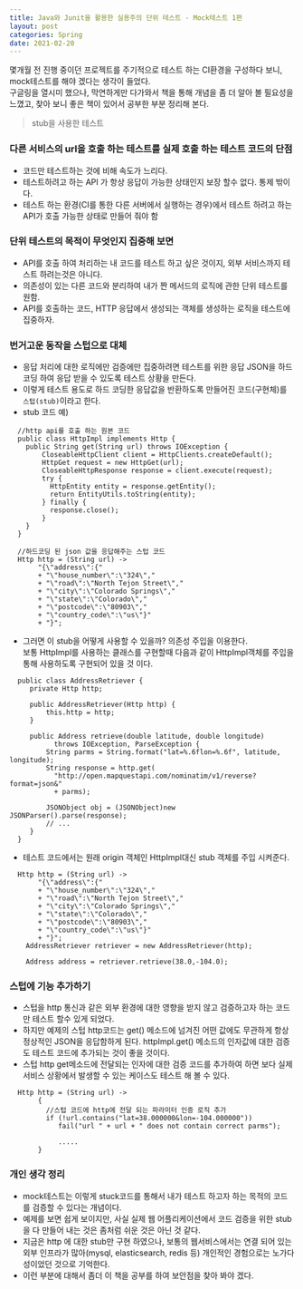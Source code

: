 ```yaml
---
title: Java와 Junit을 활용한 실용주의 단위 테스트 - Mock테스트 1편 
layout: post
categories: Spring
date: 2021-02-20
---
```


몇개월 전 진행 중이던 프로젝트를 주기적으로 테스트 하는 CI환경을 구성하다 보니,  
mock테스트를 해야 겠다는 생각이 들었다.  
구글링을 열시미 했으나, 막연하게만 다가와서 책을 통해 개념을 좀 더 알아 볼 필요성을 느꼈고,
찾아 보니 좋은 책이 있어서 공부한 부분 정리해 본다.

> stub을 사용한 테스트

### 다른 서비스의 url을 호출 하는 테스트를 실제 호출 하는 테스트 코드의 단점
 * 코드만 테스트하는 것에 비해 속도가 느리다.
 * 테스트하려고 하는 API 가 항상 응답이 가능한 상태인지 보장 할수 없다. 통제 밖이다.
 * 테스트 하는 환경(CI를 통한 다른 서버에서 실행하는 경우)에서 테스트 하려고 하는 API가 호출 가능한 상태로 만들어 줘야 함   

### 단위 테스트의 목적이 무엇인지 집중해 보면
  * API를 호출 하여 처리하는 내 코드를 테스트 하고 싶은 것이지, 외부 서비스까지 테스트 하려는것은 아니다.
  * 의존성이 있는 다른 코드와 분리하여 내가 짠 메서드의 로직에 관한 단위 테스트를 원함.
  * API를 호출하는 코드, HTTP 응답에서 생성되는 객체를 생성하는 로직을 테스트에 집중하자.

### 번거고운 동작을 스텁으로 대체
  * 응답 처리에 대한 로직에만 검증에만 집중하려면 테스트를 위한 응답 JSON을 하드 코딩 하여 응답 받을 수 있도록 테스트 상황을 만든다.
  * 이렇게 테스트 용도로 하드 코딩한 응답값을 반환하도록 만들어진 코드(구현체)를 ```스텁(stub)```이라고 한다.  
  * stub 코드 예)
  ```
    //http api를 호출 하는 원본 코드
    public class HttpImpl implements Http {
      public String get(String url) throws IOException {
          CloseableHttpClient client = HttpClients.createDefault();
          HttpGet request = new HttpGet(url);
          CloseableHttpResponse response = client.execute(request);
          try {
            HttpEntity entity = response.getEntity();
            return EntityUtils.toString(entity);
          } finally {
            response.close();
          }
      }
    }

    //하드코딩 된 json 값을 응답해주는 스텁 코드
    Http http = (String url) -> 
         "{\"address\":{"
         + "\"house_number\":\"324\","
         + "\"road\":\"North Tejon Street\","
         + "\"city\":\"Colorado Springs\","
         + "\"state\":\"Colorado\","
         + "\"postcode\":\"80903\","
         + "\"country_code\":\"us\"}"
         + "}";
  ```
  * 그러면 이 stub을 어떻게 사용할 수 있을까? 의존성 주입을 이용한다.  
    보통 HttpImpl를 사용하는 클래스를 구현할때 다음과 같이 HttpImpl객체를 주입을 통해 사용하도록 구현되어 있을 것 이다. 
   ```
     public class AddressRetriever {
        private Http http;

        public AddressRetriever(Http http) {
            this.http = http;
        }

        public Address retrieve(double latitude, double longitude)
              throws IOException, ParseException {
            String parms = String.format("lat=%.6flon=%.6f", latitude, longitude);
            String response = http.get(
              "http://open.mapquestapi.com/nominatim/v1/reverse?format=json&"
              + parms);

            JSONObject obj = (JSONObject)new JSONParser().parse(response);
            // ...
        }
     }
   ```
  * 테스트 코드에서는 원래 origin 객체인 HttpImpl대신 stub 객체를 주입 시켜준다.  
  ```
    Http http = (String url) -> 
         "{\"address\":{"
         + "\"house_number\":\"324\","
         + "\"road\":\"North Tejon Street\","
         + "\"city\":\"Colorado Springs\","
         + "\"state\":\"Colorado\","
         + "\"postcode\":\"80903\","
         + "\"country_code\":\"us\"}"
         + "}";
      AddressRetriever retriever = new AddressRetriever(http);

      Address address = retriever.retrieve(38.0,-104.0);
  ```

### 스텁에 기능 추가하기
  * 스텁을 http 통신과 같은 외부 환경에 대한 영향을 받지 않고 검증하고자 하는 코드만 테스트 할수 있게 되었다.
  * 하지만 예제의 스텁 http코드는 get() 메소드에 넘겨진 어떤 값에도 무관하게 항상 정상적인 JSON을 응답함하게 된다. httpImpl.get() 메소드의 인자값에 대한 검증도 테스트 코드에 추가되는 것이 좋을 것이다.
  * 스텁 http get메소드에 전달되는 인자에 대한 검증 코드를 추가하여 하면 보다 실제 서비스 상황에서 발생할 수 있는 케이스도 테스트 해 볼 수 있다.
  ```
    Http http = (String url) -> 
         { 
           //스텁 코드에 http에 전달 되는 파라미터 인증 로직 추가
           if (!url.contains("lat=38.000000&lon=-104.000000")) 
              fail("url " + url + " does not contain correct parms");
              
              .....
         }

  ```

### 개인 생각 정리
  * mock테스트는 이렇게 stuck코드를 통해서 내가 테스트 하고자 하는 목적의 코드를 검증할 수 있다는 개념이다.
  * 예제를 보면 쉽게 보이지만, 사실 실제 웹 어플리케이션에서 코드 검증을 위한 stub을 다 만들어 내는 것은 좀처럼 쉬운 것은 아닌 것 같다. 
  * 지금은 http 에 대한 stub만 구현 하였으나, 보통의 웹서비스에서는 연결 되어 있는 외부 인프라가 많아(mysql, elasticsearch, redis 등) 개인적인 경험으로는 노가다성이었던 것으로 기억한다.
  * 이런 부분에 대해서 좀더 이 책을 공부를 하여 보안점을 찾아 봐야 겠다.
